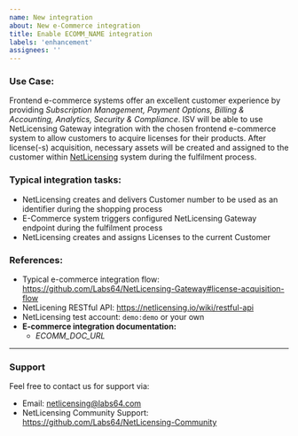 ```yaml
---
name: New integration
about: New e-Commerce integration
title: Enable ECOMM_NAME integration
labels: 'enhancement'
assignees: ''
---
```


### Use Case:

Frontend e-commerce systems offer an excellent customer experience by providing _Subscription Management, Payment Options, Billing & Accounting, Analytics, Security & Compliance_.
ISV will be able to use NetLicensing Gateway integration with the chosen frontend e-commerce system to allow customers to acquire licenses for their products. After license(-s) acquisition, necessary assets will be created and assigned to the customer within [NetLicensing](https://netlicensing.io) system during the fulfilment process.

### Typical integration tasks:

- NetLicensing creates and delivers Customer number to be used as an identifier during the shopping process
- E-Commerce system triggers configured NetLicensing Gateway endpoint during the fulfilment process
- NetLicensing creates and assigns Licenses to the current Customer

### References:

- Typical e-commerce integration flow: https://github.com/Labs64/NetLicensing-Gateway#license-acquisition-flow
- NetLicening RESTful API: https://netlicensing.io/wiki/restful-api
- NetLicensing test account: `demo:demo` or your own
- **E-commerce integration documentation:**
  - _ECOMM_DOC_URL_

---

### Support

Feel free to contact us for support via:
- Email: netlicensing@labs64.com
- NetLicensing Community Support: https://github.com/Labs64/NetLicensing-Community
